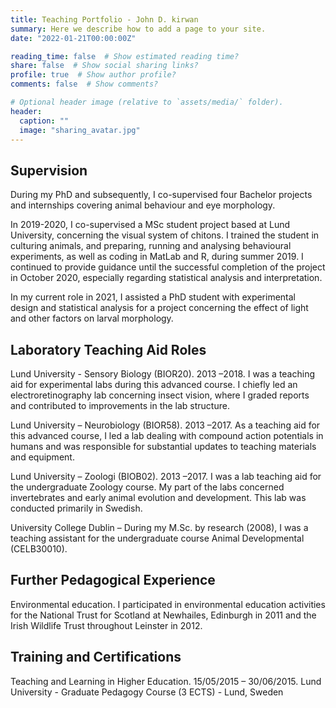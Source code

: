 ```yaml
---
title: Teaching Portfolio - John D. kirwan
summary: Here we describe how to add a page to your site.
date: "2022-01-21T00:00:00Z"

reading_time: false  # Show estimated reading time?
share: false  # Show social sharing links?
profile: true  # Show author profile?
comments: false  # Show comments?

# Optional header image (relative to `assets/media/` folder).
header:
  caption: ""
  image: "sharing_avatar.jpg"
---
```


## Supervision

During my PhD and subsequently, I co-supervised four Bachelor projects and internships covering animal behaviour and eye morphology.

In 2019-2020, I co-supervised a MSc student project based at Lund University, concerning the visual system of chitons. I trained the student in culturing animals, and preparing, running and analysing behavioural experiments, as well as coding in MatLab and R, during summer 2019. I continued to provide guidance until the successful completion of the project in October 2020, especially regarding statistical analysis and interpretation.

In my current role in 2021, I assisted a PhD student with experimental design and statistical analysis for a project concerning the effect of light and other factors on larval morphology.


## Laboratory Teaching Aid Roles

Lund University - Sensory Biology (BIOR20). 2013 –2018. I was a teaching aid for experimental labs during this advanced course. I chiefly led an electroretinography lab concerning insect vision, where I graded reports and contributed to improvements in the lab structure.

Lund University – Neurobiology (BIOR58). 2013 –2017. As a teaching aid for this advanced course, I led a lab dealing with compound action potentials in humans and was responsible for substantial updates to teaching materials and equipment.

Lund University – Zoologi (BIOB02). 2013 –2017. I was a lab teaching aid for the undergraduate Zoology course. My part of the labs concerned invertebrates and early animal evolution and development. This lab was conducted primarily in Swedish.

University College Dublin – During my M.Sc. by research (2008), I was a teaching assistant for the undergraduate course Animal Developmental (CELB30010).


## Further Pedagogical Experience

Environmental education. I participated in environmental education activities for the National Trust for Scotland at Newhailes, Edinburgh in 2011 and the Irish Wildlife Trust throughout Leinster in 2012.


## Training and Certifications

Teaching and Learning in Higher Education. 15/05/2015 – 30/06/2015. Lund University - Graduate Pedagogy Course (3 ECTS) - Lund, Sweden
